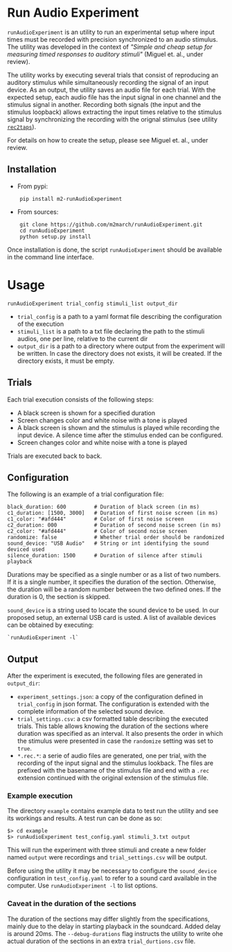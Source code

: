 # Run Audio Experiment

`runAudioExperiment` is an utility to run an experimental setup where input
times must be recorded with precision synchronized to an audio stimulus. The 
utility was developed in the context of _"Simple and cheap setup for measuring 
timed responses to auditory stimuli"_ (Miguel et. al., under review).

The utility works by executing several trials that consist of reproducing an
auditory stimulus while simultaneously recording the signal of an input device.
As an output, the utility saves an audio file for each trial. With the expected
setup, each audio file has the input signal in one channel and the stimulus
signal in another. Recording both signals (the input and the stimulus loopback)
allows extracting the input times relative to the stimulus signal by
synchronizing the recording with the orignal stimulus (see utility
[`rec2taps`](https://github.com/m2march/rec2taps)).

For details on how to create the setup, please see Miguel et. al., under review.


## Installation

* From pypi:

```
    pip install m2-runAudioExperiment
```

* From sources:

```
    git clone https://github.com/m2march/runAudioExperiment.git
    cd runAudioExperiment
    python setup.py install
```

Once installation is done, the script `runAudioExperiment` should be available
in the command line interface.


# Usage

    runAudioExperiment trial_config stimuli_list output_dir

* `trial_config` is a path to a yaml format file describing the configuration
    of the execution
* `stimuli_list` is a path to a txt file declaring the path to the stimuli
    audios, one per line, relative to the current dir
* `output_dir` is a path to a directory where output from the experiment
    will be written. In case the directory does not exists, it will be created.
    If the directory exists, it must be empty.


## Trials

Each trial execution consists of the following steps:

* A black screen is shown for a specified duration
* Screen changes color and white noise with a tone is played
* A black screen is shown and the stimulus is played while recording the
  input device. A silence time after the stimulus ended can be configured.
* Screen changes color and white noise with a tone is played

Trials are executed back to back. 


## Configuration

The following is an example of a trial configuration file:

    black_duration: 600         # Duration of black screen (in ms)
    c1_duration: [1500, 3000]   # Duration of first noise screen (in ms)
    c1_color: "#afd444"         # Color of first noise screen
    c2_duration: 000            # Duration of second noise screen (in ms)
    c2_color: "#afd444"         # Color of second noise screen
    randomize: false            # Whether trial order should be randomized
    sound_device: "USB Audio"   # String or int identifying the sound deviced used
    silence_duration: 1500      # Duration of silence after stimuli playback

Durations may be specified as a single number or as a list of two numbers. If
it is a single number, it specifies the duration of the section. Otherwise, the
duration will be a random number between the two defined ones. If the duration
is 0, the section is skipped.

`sound_device` is a string used to locate the sound device to be used. In our
proposed setup, an external USB card is usted. A list of available devices
can be obtained by executing:

    `runAudioExperiment -l`


## Output

After the experiment is executed, the following files are generated in
`output_dir`:

* `experiment_settings.json`: a copy of the configuration defined in
    `trial_config` in json format. The configuration is extended with the
    complete information of the selected sound device.
* `trial_settings.csv`: a csv formatted table describing the executed trials.
    This table allows knowing the duration of the sections where duration was
    specified as an interval. It also presents the order in which the stimulus
    were presented in case the `randomize` setting was set to `true`.
* `*.rec.*`: a serie of audio files are generated, one per trial, with the
    recording of the input signal and the stimulus lookback. The files are
    prefixed with the basename of the stimulus file and end with a `.rec`
    extension continued with the original extension of the stimulus file.


### Example execution

The directory `example` contains example data to test run the utility and see
its workings and results. A test run can be done as so:

    $> cd example
    $> runAudioExperiment test_config.yaml stimuli_3.txt output

This will run the experiment with three stimuli and create a new folder named
`output` were recordings and `trial_settings.csv` will be output. 

Before using the utility it may be necessary to configure the `sound_device`
configuration in `test_config.yaml` to refer to a sound card available in the
computer. Use `runAudioExperiment -l` to list options.

### Caveat in the duration of the sections

The duration of the sections may differ slightly from the specifications,
mainly due to the delay in starting playback in the soundcard. Added delay is
around 20ms. The `--debug-durations` flag instructs the utility to write ohe
actual duration of the sections in an extra `trial_durtions.csv` file.

